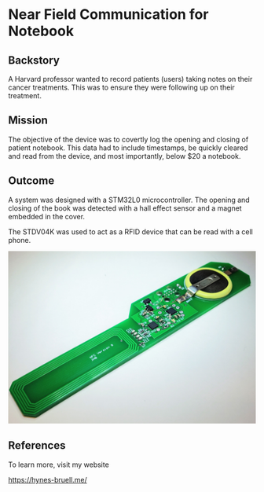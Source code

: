 # Near Field Communication for Notebook

## Backstory
A Harvard professor wanted to record patients (users) taking notes on their cancer treatments. This was to ensure they were following up on their treatment.

## Mission
The objective of the device was to covertly log the opening and closing of patient notebook. This data had to include timestamps, be quickly cleared and read from the device, and most importantly, below $20 a notebook.

## Outcome
A system was designed with a STM32L0 microcontroller. The opening and closing of the book was detected with a hall effect sensor and a magnet embedded in the cover.

The STDV04K was used to act as a RFID device that can be read with a cell phone.

![Alt text](./assembled-pic.jpg?raw=true "Title")

## References
To learn more, visit my website

https://hynes-bruell.me/
